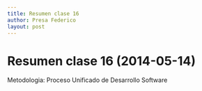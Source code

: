 ```yaml
---
title: Resumen clase 16
author: Presa Federico
layout: post
---
```

Resumen clase 16 (2014-05-14)
===============

Metodologia: Proceso Unificado de Desarrollo Software
